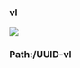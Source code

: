### vl

[![](https://www.herokucdn.com/deploy/button.png)](https://heroku.com/deploy?template=https://github.com/fgdddttgf/tytyvvcfg.git)

### Path:/UUID-vl